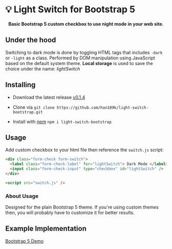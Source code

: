 # 💡 Light Switch for Bootstrap 5

<p align="center">
<b>Basic Bootstrap 5 custom checkbox to use night mode in your web site.</b>
</p>

## Under the hood

Switching to dark mode is done by toggling HTML tags that includes `-dark` or `-light` as a class. Performed by DOM manipulation using JavaScript based on the default system theme. **Local storage** is used to save the choice under the name: _lightSwitch_

## Installing

- Download the latest release [v0.1.4](https://github.com/han109k/light-switch-bootstrap/archive/refs/tags/v0.1.4.zip)

- Clone via `git clone https://github.com/han109k/light-switch-bootstrap.git`
- Install with [npm](https://www.npmjs.com/package/light-switch-bootstrap) `npm i light-switch-bootstrap`

## Usage

Add custom checkbox to your html file then reference the `switch.js` script:

```html
<div class="form-check form-switch">
  <label class="form-check-label" for="lightSwitch"> Dark Mode </label>
  <input class="form-check-input" type="checkbox" id="lightSwitch" />
</div>

<script src="switch.js" />
```

### About Usage

Designed for the plain Bootstrap 5 theme. If you're using custom themes then, you will probably have to customize it for better results.

## Example Implementation

[Bootstrap 5 Demo](https://han109k.github.io/light-switch-bootstrap/)
